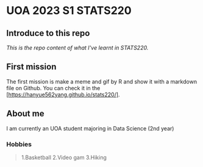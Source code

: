 # UOA 2023 S1 STATS220

## Introduce to this repo
*This is the repo content of what I've learnt in STATS220.*

## First mission
The first mission is make a meme and gif by R and show it with a markdown file on Github. You can check it in the [https://hanyue562yang.github.io/stats220/].

## About me
I am currently an UOA student majoring in Data Science (2nd year)

### Hobbies
> 1.Basketball
> 2.Video gam
> 3.Hiking

